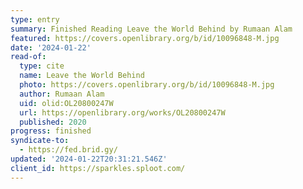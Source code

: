 ```yaml
---
type: entry
summary: Finished Reading Leave the World Behind by Rumaan Alam
featured: https://covers.openlibrary.org/b/id/10096848-M.jpg
date: '2024-01-22'
read-of:
  type: cite
  name: Leave the World Behind
  photo: https://covers.openlibrary.org/b/id/10096848-M.jpg
  author: Rumaan Alam
  uid: olid:OL20800247W
  url: https://openlibrary.org/works/OL20800247W
  published: 2020
progress: finished
syndicate-to:
  - https://fed.brid.gy/
updated: '2024-01-22T20:31:21.546Z'
client_id: https://sparkles.sploot.com/
---
```

